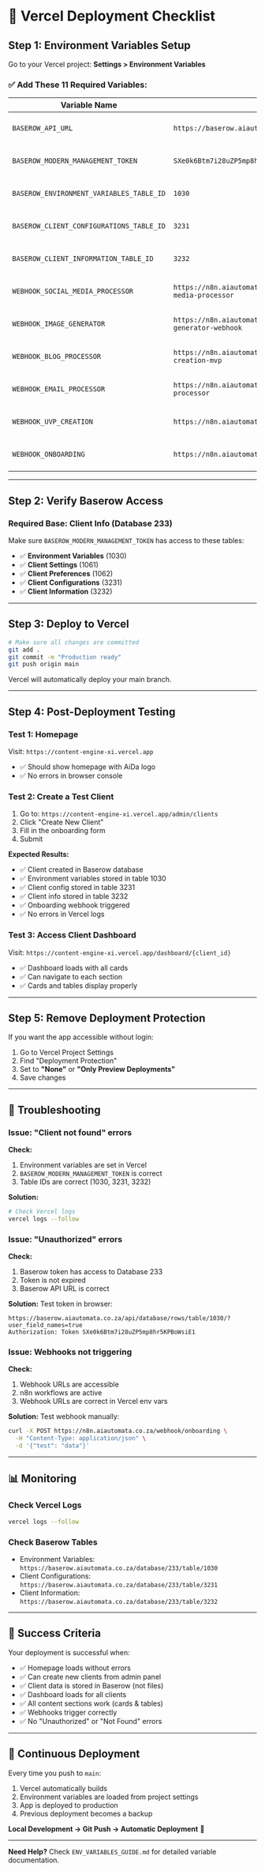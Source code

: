# 🚀 Vercel Deployment Checklist

## Step 1: Environment Variables Setup

Go to your Vercel project: **Settings > Environment Variables**

### ✅ Add These 11 Required Variables:

| Variable Name | Value | Environment |
|---------------|-------|-------------|
| `BASEROW_API_URL` | `https://baserow.aiautomata.co.za` | Production, Preview, Development |
| `BASEROW_MODERN_MANAGEMENT_TOKEN` | `SXe0k6Btm7i28uZP5mp8hr5KPBoWsiE1` | Production, Preview, Development |
| `BASEROW_ENVIRONMENT_VARIABLES_TABLE_ID` | `1030` | Production, Preview, Development |
| `BASEROW_CLIENT_CONFIGURATIONS_TABLE_ID` | `3231` | Production, Preview, Development |
| `BASEROW_CLIENT_INFORMATION_TABLE_ID` | `3232` | Production, Preview, Development |
| `WEBHOOK_SOCIAL_MEDIA_PROCESSOR` | `https://n8n.aiautomata.co.za/webhook/social-media-processor` | Production, Preview, Development |
| `WEBHOOK_IMAGE_GENERATOR` | `https://n8n.aiautomata.co.za/webhook/image-generator-webhook` | Production, Preview, Development |
| `WEBHOOK_BLOG_PROCESSOR` | `https://n8n.aiautomata.co.za/webhook/blog-creation-mvp` | Production, Preview, Development |
| `WEBHOOK_EMAIL_PROCESSOR` | `https://n8n.aiautomata.co.za/webhook/email-processor` | Production, Preview, Development |
| `WEBHOOK_UVP_CREATION` | `https://n8n.aiautomata.co.za/webhook/uvp_creation` | Production, Preview, Development |
| `WEBHOOK_ONBOARDING` | `https://n8n.aiautomata.co.za/webhook/onboarding` | Production, Preview, Development |

---

## Step 2: Verify Baserow Access

### Required Base: Client Info (Database 233)

Make sure `BASEROW_MODERN_MANAGEMENT_TOKEN` has access to these tables:

- ✅ **Environment Variables** (1030)
- ✅ **Client Settings** (1061)
- ✅ **Client Preferences** (1062)
- ✅ **Client Configurations** (3231)
- ✅ **Client Information** (3232)

---

## Step 3: Deploy to Vercel

```bash
# Make sure all changes are committed
git add .
git commit -m "Production ready"
git push origin main
```

Vercel will automatically deploy your main branch.

---

## Step 4: Post-Deployment Testing

### Test 1: Homepage
Visit: `https://content-engine-xi.vercel.app`
- ✅ Should show homepage with AiDa logo
- ✅ No errors in browser console

### Test 2: Create a Test Client
1. Go to: `https://content-engine-xi.vercel.app/admin/clients`
2. Click "Create New Client"
3. Fill in the onboarding form
4. Submit

**Expected Results:**
- ✅ Client created in Baserow database
- ✅ Environment variables stored in table 1030
- ✅ Client config stored in table 3231
- ✅ Client info stored in table 3232
- ✅ Onboarding webhook triggered
- ✅ No errors in Vercel logs

### Test 3: Access Client Dashboard
Visit: `https://content-engine-xi.vercel.app/dashboard/{client_id}`
- ✅ Dashboard loads with all cards
- ✅ Can navigate to each section
- ✅ Cards and tables display properly

---

## Step 5: Remove Deployment Protection

If you want the app accessible without login:

1. Go to Vercel Project Settings
2. Find "Deployment Protection"
3. Set to **"None"** or **"Only Preview Deployments"**
4. Save changes

---

## 🐛 Troubleshooting

### Issue: "Client not found" errors

**Check:**
1. Environment variables are set in Vercel
2. `BASEROW_MODERN_MANAGEMENT_TOKEN` is correct
3. Table IDs are correct (1030, 3231, 3232)

**Solution:**
```bash
# Check Vercel logs
vercel logs --follow
```

### Issue: "Unauthorized" errors

**Check:**
1. Baserow token has access to Database 233
2. Token is not expired
3. Baserow API URL is correct

**Solution:**
Test token in browser:
```
https://baserow.aiautomata.co.za/api/database/rows/table/1030/?user_field_names=true
Authorization: Token SXe0k6Btm7i28uZP5mp8hr5KPBoWsiE1
```

### Issue: Webhooks not triggering

**Check:**
1. Webhook URLs are accessible
2. n8n workflows are active
3. Webhook URLs are correct in Vercel env vars

**Solution:**
Test webhook manually:
```bash
curl -X POST https://n8n.aiautomata.co.za/webhook/onboarding \
  -H "Content-Type: application/json" \
  -d '{"test": "data"}'
```

---

## 📊 Monitoring

### Check Vercel Logs
```bash
vercel logs --follow
```

### Check Baserow Tables
- Environment Variables: `https://baserow.aiautomata.co.za/database/233/table/1030`
- Client Configurations: `https://baserow.aiautomata.co.za/database/233/table/3231`
- Client Information: `https://baserow.aiautomata.co.za/database/233/table/3232`

---

## 🎉 Success Criteria

Your deployment is successful when:

- ✅ Homepage loads without errors
- ✅ Can create new clients from admin panel
- ✅ Client data is stored in Baserow (not files)
- ✅ Dashboard loads for all clients
- ✅ All content sections work (cards & tables)
- ✅ Webhooks trigger correctly
- ✅ No "Unauthorized" or "Not Found" errors

---

## 🔄 Continuous Deployment

Every time you push to `main`:
1. Vercel automatically builds
2. Environment variables are loaded from project settings
3. App is deployed to production
4. Previous deployment becomes a backup

**Local Development → Git Push → Automatic Deployment** 🚀

---

**Need Help?** Check `ENV_VARIABLES_GUIDE.md` for detailed variable documentation.

